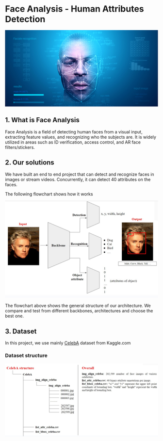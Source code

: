 # **Face Analysis - Human Attributes Detection**

![gtihub image](images/background.jpg)
<!-- ![Alt text](images/faces.gif) -->

## **1. What is Face Analysis**
Face Analysis is a field of detecting human faces from a visual input, extracting feature values, and recognizing who the subjects are. It is widely utilized in areas such as ID verification, access control, and AR face filters/stickers.


## **2. Our solutions**
We have built an end to end project that can detect and recognize faces in images or stream videos. Concurrently, it can detect 40 attributes on the faces.

The following flowchart shows how it works

![gtihub image](images/pipeline.jpg)

The flowchart above shows the general structure of our architecture. We compare and test from different backbones, architectures and choose the best one.


## **3. Dataset**

In this project, we use mainly [CelebA](https://www.kaggle.com/datasets/jessicali9530/celeba-dataset) dataset from Kaggle.com

### **Dataset structure**

![gtihub image](images/structure.jpg)